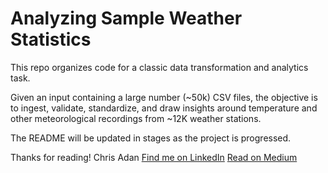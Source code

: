# Analyzing Sample Weather Statistics

This repo organizes code for a classic data transformation and analytics task.

Given an input containing a large number (~50k) CSV files, the objective is to ingest, validate, standardize, and draw insights around temperature and other meteorological recordings from ~12K weather stations.

The README will be updated in stages as the project is progressed.

Thanks for reading!
Chris Adan
[Find me on LinkedIn](https://www.linkedin.com/in/chrisadan/)
[Read on Medium](https://upandtothewrite.medium.com/)

